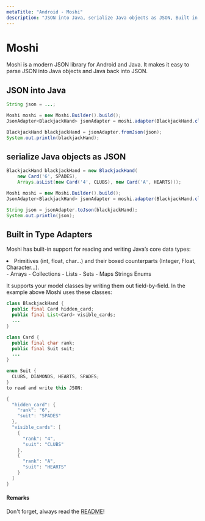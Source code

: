 ```yaml
---
metaTitle: "Android - Moshi"
description: "JSON into Java, serialize Java objects as JSON, Built in Type Adapters"
---
```


# Moshi


Moshi is a modern JSON library for Android and Java. It makes it easy to parse JSON into Java objects and Java back into JSON.



## JSON into Java


```java
String json = ...;

Moshi moshi = new Moshi.Builder().build();
JsonAdapter<BlackjackHand> jsonAdapter = moshi.adapter(BlackjackHand.class);

BlackjackHand blackjackHand = jsonAdapter.fromJson(json);
System.out.println(blackjackHand);

```



## serialize Java objects as JSON


```java
BlackjackHand blackjackHand = new BlackjackHand(
    new Card('6', SPADES),
    Arrays.asList(new Card('4', CLUBS), new Card('A', HEARTS)));

Moshi moshi = new Moshi.Builder().build();
JsonAdapter<BlackjackHand> jsonAdapter = moshi.adapter(BlackjackHand.class);

String json = jsonAdapter.toJson(blackjackHand);
System.out.println(json);

```



## Built in Type Adapters


Moshi has built-in support for reading and writing Java’s core data types:

<li>Primitives (int, float, char...) and their boxed counterparts
(Integer, Float, Character...).</li>
- Arrays
- Collections
- Lists
- Sets
- Maps Strings Enums

It supports your model classes by writing them out field-by-field. In the example above Moshi uses these classes:

```java
class BlackjackHand {
  public final Card hidden_card;
  public final List<Card> visible_cards;
  ...
}

class Card {
  public final char rank;
  public final Suit suit;
  ...
}

enum Suit {
  CLUBS, DIAMONDS, HEARTS, SPADES;
}
to read and write this JSON:

{
  "hidden_card": {
    "rank": "6",
    "suit": "SPADES"
  },
  "visible_cards": [
    {
      "rank": "4",
      "suit": "CLUBS"
    },
    {
      "rank": "A",
      "suit": "HEARTS"
    }
  ]
}

```



#### Remarks


Don't forget, always read the [README](https://github.com/square/moshi)!

